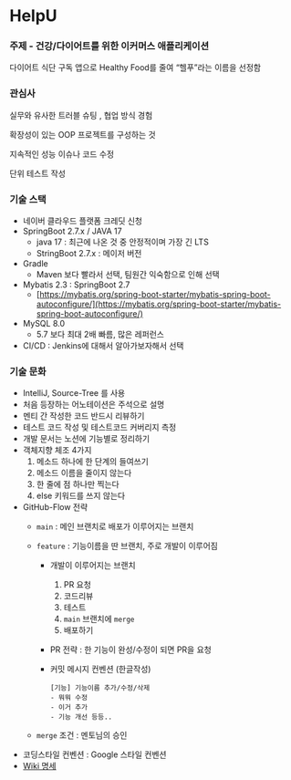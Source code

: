 # HelpU

### 주제 - 건강/다이어트를 위한 이커머스 애플리케이션

다이어트 식단 구독 앱으로 Healthy Food를 줄여 “헬푸”라는 이름을 선정함

### 관심사

실무와 유사한 트러블 슈팅 , 협업 방식 경험

확장성이 있는 OOP 프로젝트를 구성하는 것

지속적인 성능 이슈나 코드 수정

단위 테스트 작성

### 기술 스택

- 네이버 클라우드 플랫폼 크레딧 신청
- SpringBoot 2.7.x / JAVA 17
    - java 17 : 최근에 나온 것 중 안정적이며 가장 긴 LTS
    - StringBoot 2.7.x : 메이저 버전
- Gradle
    - Maven 보다 빨라서 선택, 팀원간 익숙함으로 인해 선택
- Mybatis 2.3 : SpringBoot 2.7
    - [https://mybatis.org/spring-boot-starter/mybatis-spring-boot-autoconfigure/](https://mybatis.org/spring-boot-starter/mybatis-spring-boot-autoconfigure/)
- MySQL 8.0
    - 5.7 보다 최대 2배 빠름, 많은 레퍼런스
- CI/CD : Jenkins에 대해서 알아가보자해서 선택

### 기술 문화

- IntelliJ, Source-Tree 를 사용
- 처음 등장하는 어노테이션은 주석으로 설명
- 멘티 간 작성한 코드 반드시 리뷰하기
- 테스트 코드 작성 및 테스트코드 커버리지 측정
- 개발 문서는 노션에 기능별로 정리하기
- 객체지향 체조 4가지
    1. 메소드 하나에 한 단계의 들여쓰기
    2. 메소드 이름을 줄이지 않는다
    3. 한 줄에 점 하나만 찍는다
    4. else 키워드를 쓰지 않는다
- GitHub-Flow 전략
    - `main` : 메인 브랜치로 배포가 이루어지는 브랜치
    - `feature` : 기능이름을 딴 브랜치, 주로 개발이 이루어짐
        - 개발이 이루어지는 브랜치
            1. PR 요청
            2. 코드리뷰
            3. 테스트 
            4. `main` 브랜치에 `merge`
            5. 배포하기
        - PR 전략 : 한 기능이 완성/수정이 되면 PR을 요청
        - 커밋 메시지 컨벤션 (한글작성)
            
            ```
            [기능] 기능이름 추가/수정/삭제
            - 뭐뭐 수정
            - 이거 추가
            - 기능 개선 등등..
            ```
            
    - `merge` 조건 : 멘토님의 승인
- 코딩스타일 컨벤션 : Google 스타일 컨벤션
- [Wiki 명세 ](https://github.com/f-lab-edu/HelpU/wiki)